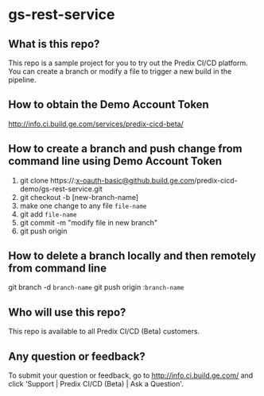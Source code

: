 # gs-rest-service

## What is this repo?
This repo is a sample project for you to try out the Predix CI/CD platform. You can create a branch or modify a file to trigger a new build in the pipeline.

## How to obtain the Demo Account Token
http://info.ci.build.ge.com/services/predix-cicd-beta/

## How to create a branch and push change from command line using Demo Account Token
1. git clone https://<demo-token>:x-oauth-basic@github.build.ge.com/predix-cicd-demo/gs-rest-service.git 
2. git checkout -b [new-branch-name]
3. make one change to any file `file-name`
4. git add `file-name`
5. git commit -m "modify file in new branch"
6. git push origin <new-branch-name>

## How to delete a branch locally and then remotely from command line
git branch -d `branch-name`
git push origin :`branch-name`

## Who will use this repo?
This repo is available to all Predix CI/CD (Beta) customers. 

## Any question or feedback?
To submit your question or feedback, go to http://info.ci.build.ge.com/ and click 'Support | Predix CI/CD (Beta) | Ask a Question'.
